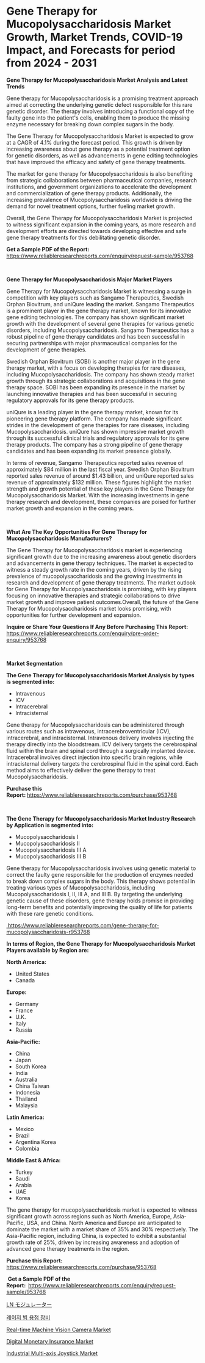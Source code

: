 <p><h1>Gene Therapy for Mucopolysaccharidosis Market Growth, Market Trends, COVID-19 Impact, and Forecasts for period from 2024 - 2031</h1></p><p><strong>Gene Therapy for Mucopolysaccharidosis Market Analysis and Latest Trends</strong></p>
<p><p>Gene therapy for Mucopolysaccharidosis is a promising treatment approach aimed at correcting the underlying genetic defect responsible for this rare genetic disorder. The therapy involves introducing a functional copy of the faulty gene into the patient's cells, enabling them to produce the missing enzyme necessary for breaking down complex sugars in the body.</p><p>The Gene Therapy for Mucopolysaccharidosis Market is expected to grow at a CAGR of 4.1% during the forecast period. This growth is driven by increasing awareness about gene therapy as a potential treatment option for genetic disorders, as well as advancements in gene editing technologies that have improved the efficacy and safety of gene therapy treatments.</p><p>The market for gene therapy for Mucopolysaccharidosis is also benefiting from strategic collaborations between pharmaceutical companies, research institutions, and government organizations to accelerate the development and commercialization of gene therapy products. Additionally, the increasing prevalence of Mucopolysaccharidosis worldwide is driving the demand for novel treatment options, further fueling market growth.</p><p>Overall, the Gene Therapy for Mucopolysaccharidosis Market is projected to witness significant expansion in the coming years, as more research and development efforts are directed towards developing effective and safe gene therapy treatments for this debilitating genetic disorder.</p></p>
<p><strong>Get a Sample PDF of the Report:&nbsp;</strong> <a href="https://www.reliableresearchreports.com/enquiry/request-sample/953768">https://www.reliableresearchreports.com/enquiry/request-sample/953768</a></p>
<p>&nbsp;</p>
<p><strong>Gene Therapy for Mucopolysaccharidosis Major Market Players</strong></p>
<p><p>Gene Therapy for Mucopolysaccharidosis Market is witnessing a surge in competition with key players such as Sangamo Therapeutics, Swedish Orphan Biovitrum, and uniQure leading the market. Sangamo Therapeutics is a prominent player in the gene therapy market, known for its innovative gene editing technologies. The company has shown significant market growth with the development of several gene therapies for various genetic disorders, including Mucopolysaccharidosis. Sangamo Therapeutics has a robust pipeline of gene therapy candidates and has been successful in securing partnerships with major pharmaceutical companies for the development of gene therapies.</p><p>Swedish Orphan Biovitrum (SOBI) is another major player in the gene therapy market, with a focus on developing therapies for rare diseases, including Mucopolysaccharidosis. The company has shown steady market growth through its strategic collaborations and acquisitions in the gene therapy space. SOBI has been expanding its presence in the market by launching innovative therapies and has been successful in securing regulatory approvals for its gene therapy products.</p><p>uniQure is a leading player in the gene therapy market, known for its pioneering gene therapy platform. The company has made significant strides in the development of gene therapies for rare diseases, including Mucopolysaccharidosis. uniQure has shown impressive market growth through its successful clinical trials and regulatory approvals for its gene therapy products. The company has a strong pipeline of gene therapy candidates and has been expanding its market presence globally.</p><p>In terms of revenue, Sangamo Therapeutics reported sales revenue of approximately $84 million in the last fiscal year. Swedish Orphan Biovitrum reported sales revenue of around $1.43 billion, and uniQure reported sales revenue of approximately $132 million. These figures highlight the market strength and growth potential of these key players in the Gene Therapy for Mucopolysaccharidosis Market. With the increasing investments in gene therapy research and development, these companies are poised for further market growth and expansion in the coming years.</p></p>
<p>&nbsp;</p>
<p><strong>What Are The Key Opportunities For Gene Therapy for Mucopolysaccharidosis Manufacturers?</strong></p>
<p><p>The Gene Therapy for Mucopolysaccharidosis market is experiencing significant growth due to the increasing awareness about genetic disorders and advancements in gene therapy techniques. The market is expected to witness a steady growth rate in the coming years, driven by the rising prevalence of mucopolysaccharidosis and the growing investments in research and development of gene therapy treatments. The market outlook for Gene Therapy for Mucopolysaccharidosis is promising, with key players focusing on innovative therapies and strategic collaborations to drive market growth and improve patient outcomes.Overall, the future of the Gene Therapy for Mucopolysaccharidosis market looks promising, with opportunities for further development and expansion.</p></p>
<p><strong>Inquire or Share Your Questions If Any Before Purchasing This Report:</strong> <a href="https://www.reliableresearchreports.com/enquiry/pre-order-enquiry/953768">https://www.reliableresearchreports.com/enquiry/pre-order-enquiry/953768</a></p>
<p>&nbsp;</p>
<p><strong>Market Segmentation</strong></p>
<p><strong>The Gene Therapy for Mucopolysaccharidosis Market Analysis by types is segmented into:</strong></p>
<p><ul><li>Intravenous</li><li>ICV</li><li>Intracerebral</li><li>Intracisternal</li></ul></p>
<p><p>Gene therapy for Mucopolysaccharidosis can be administered through various routes such as intravenous, intracerebroventricular (ICV), intracerebral, and intracisternal. Intravenous delivery involves injecting the therapy directly into the bloodstream. ICV delivery targets the cerebrospinal fluid within the brain and spinal cord through a surgically implanted device. Intracerebral involves direct injection into specific brain regions, while intracisternal delivery targets the cerebrospinal fluid in the spinal cord. Each method aims to effectively deliver the gene therapy to treat Mucopolysaccharidosis.</p></p>
<p><strong>Purchase this Report:&nbsp;</strong><a href="https://www.reliableresearchreports.com/purchase/953768">https://www.reliableresearchreports.com/purchase/953768</a></p>
<p>&nbsp;</p>
<p><strong>The Gene Therapy for Mucopolysaccharidosis Market Industry Research by Application is segmented into:</strong></p>
<p><ul><li>Mucopolysaccharidosis I</li><li>Mucopolysaccharidosis II</li><li>Mucopolysaccharidosis III A</li><li>Mucopolysaccharidosis III B</li></ul></p>
<p><p>Gene therapy for Mucopolysaccharidosis involves using genetic material to correct the faulty gene responsible for the production of enzymes needed to break down complex sugars in the body. This therapy shows potential in treating various types of Mucopolysaccharidosis, including Mucopolysaccharidosis I, II, III A, and III B. By targeting the underlying genetic cause of these disorders, gene therapy holds promise in providing long-term benefits and potentially improving the quality of life for patients with these rare genetic conditions.</p></p>
<p><a href="https://www.reliableresearchreports.com/gene-therapy-for-mucopolysaccharidosis-r953768">&nbsp;https://www.reliableresearchreports.com/gene-therapy-for-mucopolysaccharidosis-r953768</a></p>
<p><strong>In terms of Region, the Gene Therapy for Mucopolysaccharidosis Market Players available by Region are:</strong></p>
<p>
    <p> <strong> North America: </strong>
        <ul>
            <li>United States</li>
            <li>Canada</li>
        </ul>
        </p> 
    <p> <strong> Europe: </strong>
        <ul>
            <li>Germany</li>
            <li>France</li>
            <li>U.K.</li>
            <li>Italy</li>
            <li>Russia</li>
        </ul>
        </p> 
    <p> <strong> Asia-Pacific: </strong>
        <ul>
            <li>China</li>
            <li>Japan</li>
            <li>South Korea</li>
            <li>India</li>
            <li>Australia</li>
            <li>China Taiwan</li>
            <li>Indonesia</li>
            <li>Thailand</li>
            <li>Malaysia</li>
        </ul>
        </p> 
    <p> <strong> Latin America: </strong>
        <ul>
            <li>Mexico</li>
            <li>Brazil</li>
            <li>Argentina Korea</li>
            <li>Colombia</li>
        </ul>
        </p> 
    <p> <strong> Middle East & Africa: </strong>
        <ul>
            <li>Turkey</li>
            <li>Saudi</li>
            <li>Arabia</li>
            <li>UAE</li>
            <li>Korea</li>
        </ul>
    </p>
    </p>
<p><p>The gene therapy for mucopolysaccharidosis market is expected to witness significant growth across regions such as North America, Europe, Asia-Pacific, USA, and China. North America and Europe are anticipated to dominate the market with a market share of 35% and 30% respectively. The Asia-Pacific region, including China, is expected to exhibit a substantial growth rate of 25%, driven by increasing awareness and adoption of advanced gene therapy treatments in the region.</p></p>
<p><strong>Purchase this Report: </strong><a href="https://www.reliableresearchreports.com/purchase/953768">https://www.reliableresearchreports.com/purchase/953768</a></p>
<p>&nbsp;<strong>Get a Sample PDF of the Report:&nbsp;&nbsp;</strong><a href="https://www.reliableresearchreports.com/enquiry/request-sample/953768">https://www.reliableresearchreports.com/enquiry/request-sample/953768</a></p>
<p><strong></strong></p>
<p><p><a href="https://github.com/oqxogxyvqe90775/Market-Research-Report-List-2/blob/main/853106156354.md">LN モジュレーター</a></p><p><a href="https://github.com/lzrvbyqzftro57/Market-Research-Report-List-2/blob/main/141512954474.md">레이저 빔 용접 장비</a></p><p><a href="https://www.linkedin.com/pulse/real-time-machine-vision-camera-market-comprehensive-assessment-gqaqe">Real-time Machine Vision Camera Market</a></p><p><a href="https://github.com/JennyferFeil2023/Market-Research-Report-List-1/blob/main/digital-monetary-insurance-market.md">Digital Monetary Insurance Market</a></p><p><a href="https://www.linkedin.com/pulse/industrial-multi-axis-joystick-market-size-trends-complete-3fy7e">Industrial Multi-axis Joystick Market</a></p></p>